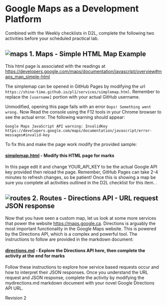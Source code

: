 # Google Maps as a Development Platform

Combined with the Weekly checklists in D2L, complete the following two activities before your scheduled practical lab. 


## ![maps](https://mapsplatform.google.com/static/images/icons/header/NAV_Products_Supernav_Icon_01-Maps.svg) 1. Maps - Simple HTML Map Example

This html page is associated with the readings at https://developers.google.com/maps/documentation/javascript/overview#maps_map_simple-html

The simplemap can be opened in GitHub Pages by modifying the url `https://shine-time.github.io/pl1/services/simplemap.html`. Remember to replace the `[username]` portion with your actual GitHub username. 

Unmodified, opening this page fails with an error `Oops! Something went wrong.` Now Read the console using the F12 tools in your Chrome browser to see the actual error. The following warning should appear:
```
Google Maps JavaScript API warning: InvalidKey https://developers.google.com/maps/documentation/javascript/error-messages#invalid-key
```
To fix this and make the page work modify the provided sample:
#### [simplemap.html](simplemap.html) - Modify this HTML page for marks
In this page edit it and change YOUR_API_KEY to be the actual Google API key provided then reload the page. Remember, GitHub Pages can take 2-4 minutes to refresh changes, so be patient! Once this is showing a map be sure you complete all activities outlined in the D2L checklist for this item. . 


## ![routes](https://mapsplatform.google.com/static/images/icons/header/NAV_Products_Supernav_Icon_02-Routes.svg) 2. Routes - Directions API - URL request JSON response

Now that you have seen a custom map, let us look at some more services that power the website https://maps.google.ca. Directions is arguably the most important functionality in the Google Maps website. This is powered by the Directions API, which is a complex and powerful tool. 
The instructions to follow are provided in the markdown document: 
#### [directions.md](directions.md) - Explore the Directions API here, then complete the activity at the end for marks
Follow these instructions to explore how service based requests occur and how to interpret their JSON responses. Once you understand the URL request and JSON response,  complete the activity by modifying the mydirections.md markdown document with your novel Google Directions API URL. 

Revision 2
